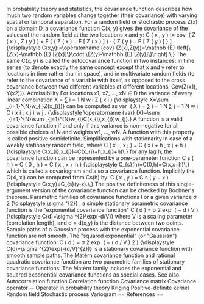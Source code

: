 In probability theory and statistics, the covariance function describes
how much two random variables change together (their covariance) with
varying spatial or temporal separation. For a random field or stochastic
process Z(x) on a domain D, a covariance function C(x, y) gives the
covariance of the values of the random field at the two locations x and
y: C ( x , y ) := cov ⁡ ( Z ( x ) , Z ( y ) ) = E \[ { Z ( x ) − E \[ Z (
x ) \] } ⋅ { Z ( y ) − E \[ Z ( y ) \] } \] . {\\displaystyle
C(x,y):=\\operatorname {cov} (Z(x),Z(y))=\\mathbb {E}
\\left\[\\{Z(x)-\\mathbb {E} \[Z(x)\]\\}\\cdot \\{Z(y)-\\mathbb {E}
\[Z(y)\]\\}\\right\].\\,} The same C(x, y) is called the autocovariance
function in two instances: in time series (to denote exactly the same
concept except that x and y refer to locations in time rather than in
space), and in multivariate random fields (to refer to the covariance of
a variable with itself, as opposed to the cross covariance between two
different variables at different locations, Cov(Z(x1), Y(x2))).
Admissibility For locations x1, x2, ..., xN ∈ D the variance of every
linear combination X = ∑ i = 1 N w i Z ( x i ) {\\displaystyle X=\\sum
\_{i=1}\^{N}w\_{i}Z(x\_{i})} can be computed as var ⁡ ( X ) = ∑ i = 1 N ∑
j = 1 N w i C ( x i , x j ) w j . {\\displaystyle \\operatorname {var}
(X)=\\sum \_{i=1}\^{N}\\sum \_{j=1}\^{N}w\_{i}C(x\_{i},x\_{j})w\_{j}.} A
function is a valid covariance function if and only if this variance is
non-negative for all possible choices of N and weights w1, ..., wN. A
function with this property is called positive semidefinite.
Simplifications with stationarity In case of a weakly stationary random
field, where C ( x i , x j ) = C ( x i + h , x j + h ) {\\displaystyle
C(x\_{i},x\_{j})=C(x\_{i}+h,x\_{j}+h)\\,} for any lag h, the covariance
function can be represented by a one-parameter function C s ( h ) = C (
0 , h ) = C ( x , x + h ) {\\displaystyle C\_{s}(h)=C(0,h)=C(x,x+h)\\,}
which is called a covariogram and also a covariance function. Implicitly
the C(xi, xj) can be computed from Cs(h) by: C ( x , y ) = C s ( y − x )
. {\\displaystyle C(x,y)=C\_{s}(y-x).\\,} The positive definiteness of
this single-argument version of the covariance function can be checked
by Bochner\'s theorem. Parametric families of covariance functions For a
given variance σ 2 {\\displaystyle \\sigma \^{2}} , a simple stationary
parametric covariance function is the \"exponential covariance
function\" C ( d ) = σ 2 exp ⁡ ( − d / V ) {\\displaystyle C(d)=\\sigma
\^{2}\\exp(-d/V)} where V is a scaling parameter (correlation length),
and d = d(x,y) is the distance between two points. Sample paths of a
Gaussian process with the exponential covariance function are not
smooth. The \"squared exponential\" (or \"Gaussian\") covariance
function: C ( d ) = σ 2 exp ⁡ ( − ( d / V ) 2 ) {\\displaystyle
C(d)=\\sigma \^{2}\\exp(-(d/V)\^{2})} is a stationary covariance
function with smooth sample paths. The Matérn covariance function and
rational quadratic covariance function are two parametric families of
stationary covariance functions. The Matérn family includes the
exponential and squared exponential covariance functions as special
cases. See also Autocorrelation function Correlation function Covariance
matrix Covariance operator -- Operator in probability theory Kriging
Positive-definite kernel Random field Stochastic process Variogram ==
References ==
